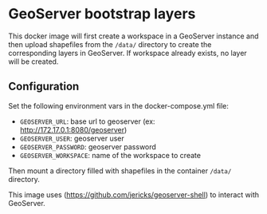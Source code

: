 # GeoServer bootstrap layers

This docker image will first create a workspace in a GeoServer instance and then upload
shapefiles from the `/data/` directory to create the corresponding layers in GeoServer.
If workspace already exists, no layer will be created.

## Configuration

Set the following environment vars in the docker-compose.yml file:

* `GEOSERVER_URL`: base url to geoserver (ex: http://172.17.0.1:8080/geoserver)
* `GEOSERVER_USER`: geoserver user
* `GEOSERVER_PASSWORD`: geoserver password
* `GEOSERVER_WORKSPACE`: name of the workspace to create
 
Then mount a directory filled with shapefiles in the container `/data/` directory.

This image uses (https://github.com/jericks/geoserver-shell) to interact with GeoServer.

